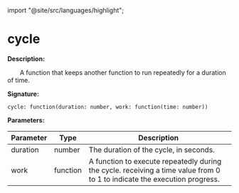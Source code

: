 import "@site/src/languages/highlight";

# cycle

**Description:**

&emsp;&emsp;A function that keeps another function to run repeatedly for a duration of time.

**Signature:**
```tl
cycle: function(duration: number, work: function(time: number))
```

**Parameters:**

| Parameter | Type | Description |
| --- | --- | --- |
| duration | number | The duration of the cycle, in seconds. |
| work | function | A function to execute repeatedly during the cycle. receiving a time value from 0 to 1 to indicate the execution progress. |